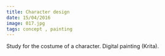 ```yaml
---
title: Character design
date: 15/04/2016
image: 017.jpg
tags: concept , painting
---
```


Study for the costume of a character.
Digital painting (Krita).
